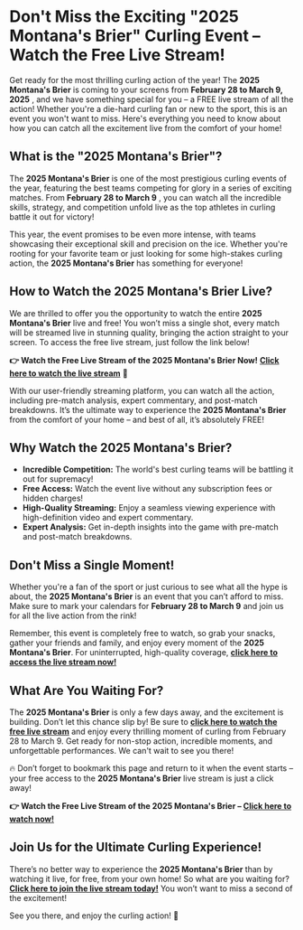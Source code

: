 # Don't Miss the Exciting "2025 Montana's Brier" Curling Event – Watch the Free Live Stream!

Get ready for the most thrilling curling action of the year! The **2025 Montana's Brier** is coming to your screens from **February 28 to March 9, 2025** , and we have something special for you – a FREE live stream of all the action! Whether you're a die-hard curling fan or new to the sport, this is an event you won't want to miss. Here's everything you need to know about how you can catch all the excitement live from the comfort of your home!

## What is the "2025 Montana's Brier"?

The **2025 Montana's Brier** is one of the most prestigious curling events of the year, featuring the best teams competing for glory in a series of exciting matches. From **February 28 to March 9** , you can watch all the incredible skills, strategy, and competition unfold live as the top athletes in curling battle it out for victory!

This year, the event promises to be even more intense, with teams showcasing their exceptional skill and precision on the ice. Whether you're rooting for your favorite team or just looking for some high-stakes curling action, the **2025 Montana's Brier** has something for everyone!

## How to Watch the 2025 Montana's Brier Live?

We are thrilled to offer you the opportunity to watch the entire **2025 Montana's Brier** live and free! You won’t miss a single shot, every match will be streamed live in stunning quality, bringing the action straight to your screen. To access the free live stream, just follow the link below!

**👉 Watch the Free Live Stream of the 2025 Montana's Brier Now!** [**Click here to watch the live stream**](https://tinyurl.com/livestreamfreeo?st=2025montanasbrier&si=gh) 🚨

With our user-friendly streaming platform, you can watch all the action, including pre-match analysis, expert commentary, and post-match breakdowns. It’s the ultimate way to experience the **2025 Montana's Brier** from the comfort of your home – and best of all, it’s absolutely FREE!

## Why Watch the 2025 Montana's Brier?

- **Incredible Competition:** The world's best curling teams will be battling it out for supremacy!
- **Free Access:** Watch the event live without any subscription fees or hidden charges!
- **High-Quality Streaming:** Enjoy a seamless viewing experience with high-definition video and expert commentary.
- **Expert Analysis:** Get in-depth insights into the game with pre-match and post-match breakdowns.

## Don't Miss a Single Moment!

Whether you're a fan of the sport or just curious to see what all the hype is about, the **2025 Montana's Brier** is an event that you can’t afford to miss. Make sure to mark your calendars for **February 28 to March 9** and join us for all the live action from the rink!

Remember, this event is completely free to watch, so grab your snacks, gather your friends and family, and enjoy every moment of the **2025 Montana's Brier**. For uninterrupted, high-quality coverage, [**click here to access the live stream now!**](https://tinyurl.com/livestreamfreeo?st=2025montanasbrier&si=gh)

## What Are You Waiting For?

The **2025 Montana's Brier** is only a few days away, and the excitement is building. Don’t let this chance slip by! Be sure to [**click here to watch the free live stream**](https://tinyurl.com/livestreamfreeo?st=2025montanasbrier&si=gh) and enjoy every thrilling moment of curling from February 28 to March 9. Get ready for non-stop action, incredible moments, and unforgettable performances. We can't wait to see you there!

🔥 Don’t forget to bookmark this page and return to it when the event starts – your free access to the **2025 Montana's Brier** live stream is just a click away!

**👉 Watch the Free Live Stream of the 2025 Montana's Brier – [Click here to watch now!](https://tinyurl.com/livestreamfreeo?st=2025montanasbrier&si=gh)**

## Join Us for the Ultimate Curling Experience!

There’s no better way to experience the **2025 Montana's Brier** than by watching it live, for free, from your own home! So what are you waiting for? [**Click here to join the live stream today!**](https://tinyurl.com/livestreamfreeo?st=2025montanasbrier&si=gh) You won’t want to miss a second of the excitement!

See you there, and enjoy the curling action! 🥌
